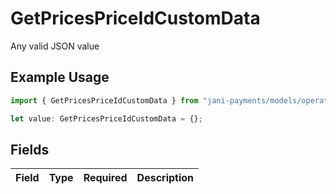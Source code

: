 # GetPricesPriceIdCustomData

Any valid JSON value

## Example Usage

```typescript
import { GetPricesPriceIdCustomData } from "jani-payments/models/operations";

let value: GetPricesPriceIdCustomData = {};
```

## Fields

| Field       | Type        | Required    | Description |
| ----------- | ----------- | ----------- | ----------- |
